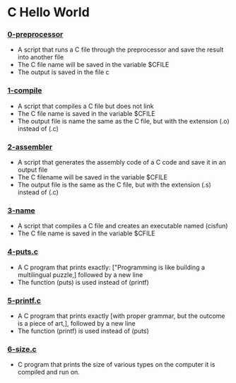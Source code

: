 # C Hello World
### [0-preprocessor](https://github.com/kadelcode/alx-low_level_programming/blob/master/0x00-hello_world/0-preprocessor)
  - A script that runs a C file through the preprocessor and save the result into another file
  - The C file name will be saved in the variable $CFILE
  - The output is saved in the file c

### [1-compile](https://github.com/kadelcode/alx-low_level_programming/blob/master/0x00-hello_world/1-compiler)
  - A script that compiles a C file but does not link
  - The C file name is saved in the variable $CFILE
  - The output file is name the same as the C file, but with the extension (.o) instead of (.c)
  
### [2-assembler](https://github.com/kadelcode/alx-low_level_programming/blob/master/0x00-hello_world/2-assembler)
  - A script that generates the assembly code of a C code and save it in an output file
  - The C filename will be saved in the variable $CFILE
  - The output file is the same as the C file, but with the extension (.s) instead of (.c)

### [3-name](https://github.com/kadelcode/alx-low_level_programming/blob/master/0x00-hello_world/3-name)
  - A script that compiles a C file and creates an executable named (cisfun)
  - The C file name is saved in the variable $CFILE
  
### [4-puts.c](https://github.com/kadelcode/alx-low_level_programming/blob/master/0x00-hello_world/4-puts.c)
  - A C program that prints exactly: ["Programming is like building a multilingual puzzle,] followed by a new line
  - The function (puts) is used instead of (printf)

### [5-printf.c](https://github.com/kadelcode/alx-low_level_programming/blob/master/0x00-hello_world/5-printf.c)
  - A C program that prints exactly [with proper grammar, but the outcome is a piece of art,], followed by a new line
  - The function (printf) is used instead of (puts)

### [6-size.c](https://github.com/kadelcode/alx-low_level_programming/blob/master/0x00-hello_world/6-size.c)
  - C program that prints the size of various types on the computer it is compiled and run on.
